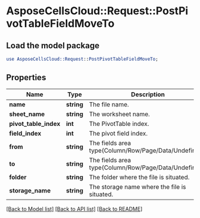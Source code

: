 # AsposeCellsCloud::Request::PostPivotTableFieldMoveTo 

## Load the model package
```perl
use AsposeCellsCloud::Request::PostPivotTableFieldMoveTo;
```

## Properties
Name | Type | Description | Notes
------------ | ------------- | ------------- | -------------
**name** | **string** | The file name. |
**sheet_name** | **string** | The worksheet name. |
**pivot_table_index** | **int** | The PivotTable index. |
**field_index** | **int** | The pivot field index. |
**from** | **string** | The fields area type(Column/Row/Page/Data/Undefined). |
**to** | **string** | The fields area type(Column/Row/Page/Data/Undefined). |
**folder** | **string** | The folder where the file is situated. |
**storage_name** | **string** | The storage name where the file is situated. |  

[[Back to Model list]](../README.md#documentation-for-requests) [[Back to API list]](../README.md#documentation-for-api-endpoints) [[Back to README]](../README.md)

